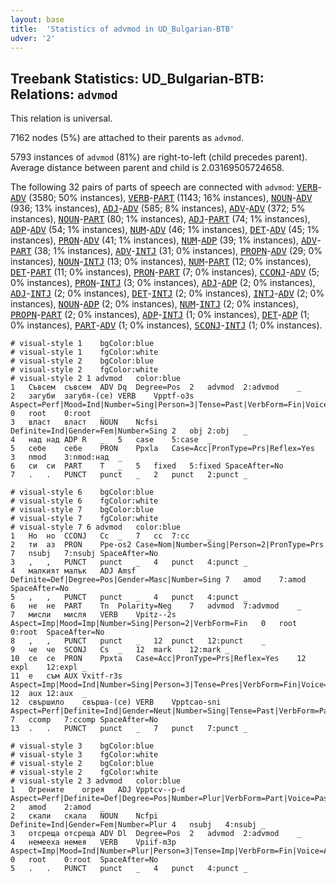 ```yaml
---
layout: base
title:  'Statistics of advmod in UD_Bulgarian-BTB'
udver: '2'
---
```


## Treebank Statistics: UD_Bulgarian-BTB: Relations: `advmod`

This relation is universal.

7162 nodes (5%) are attached to their parents as `advmod`.

5793 instances of `advmod` (81%) are right-to-left (child precedes parent).
Average distance between parent and child is 2.03169505724658.

The following 32 pairs of parts of speech are connected with `advmod`: <tt><a href="bg_btb-pos-VERB.html">VERB</a></tt>-<tt><a href="bg_btb-pos-ADV.html">ADV</a></tt> (3580; 50% instances), <tt><a href="bg_btb-pos-VERB.html">VERB</a></tt>-<tt><a href="bg_btb-pos-PART.html">PART</a></tt> (1143; 16% instances), <tt><a href="bg_btb-pos-NOUN.html">NOUN</a></tt>-<tt><a href="bg_btb-pos-ADV.html">ADV</a></tt> (936; 13% instances), <tt><a href="bg_btb-pos-ADJ.html">ADJ</a></tt>-<tt><a href="bg_btb-pos-ADV.html">ADV</a></tt> (585; 8% instances), <tt><a href="bg_btb-pos-ADV.html">ADV</a></tt>-<tt><a href="bg_btb-pos-ADV.html">ADV</a></tt> (372; 5% instances), <tt><a href="bg_btb-pos-NOUN.html">NOUN</a></tt>-<tt><a href="bg_btb-pos-PART.html">PART</a></tt> (80; 1% instances), <tt><a href="bg_btb-pos-ADJ.html">ADJ</a></tt>-<tt><a href="bg_btb-pos-PART.html">PART</a></tt> (74; 1% instances), <tt><a href="bg_btb-pos-ADP.html">ADP</a></tt>-<tt><a href="bg_btb-pos-ADV.html">ADV</a></tt> (54; 1% instances), <tt><a href="bg_btb-pos-NUM.html">NUM</a></tt>-<tt><a href="bg_btb-pos-ADV.html">ADV</a></tt> (46; 1% instances), <tt><a href="bg_btb-pos-DET.html">DET</a></tt>-<tt><a href="bg_btb-pos-ADV.html">ADV</a></tt> (45; 1% instances), <tt><a href="bg_btb-pos-PRON.html">PRON</a></tt>-<tt><a href="bg_btb-pos-ADV.html">ADV</a></tt> (41; 1% instances), <tt><a href="bg_btb-pos-NUM.html">NUM</a></tt>-<tt><a href="bg_btb-pos-ADP.html">ADP</a></tt> (39; 1% instances), <tt><a href="bg_btb-pos-ADV.html">ADV</a></tt>-<tt><a href="bg_btb-pos-PART.html">PART</a></tt> (38; 1% instances), <tt><a href="bg_btb-pos-ADV.html">ADV</a></tt>-<tt><a href="bg_btb-pos-INTJ.html">INTJ</a></tt> (31; 0% instances), <tt><a href="bg_btb-pos-PROPN.html">PROPN</a></tt>-<tt><a href="bg_btb-pos-ADV.html">ADV</a></tt> (29; 0% instances), <tt><a href="bg_btb-pos-NOUN.html">NOUN</a></tt>-<tt><a href="bg_btb-pos-INTJ.html">INTJ</a></tt> (13; 0% instances), <tt><a href="bg_btb-pos-NUM.html">NUM</a></tt>-<tt><a href="bg_btb-pos-PART.html">PART</a></tt> (12; 0% instances), <tt><a href="bg_btb-pos-DET.html">DET</a></tt>-<tt><a href="bg_btb-pos-PART.html">PART</a></tt> (11; 0% instances), <tt><a href="bg_btb-pos-PRON.html">PRON</a></tt>-<tt><a href="bg_btb-pos-PART.html">PART</a></tt> (7; 0% instances), <tt><a href="bg_btb-pos-CCONJ.html">CCONJ</a></tt>-<tt><a href="bg_btb-pos-ADV.html">ADV</a></tt> (5; 0% instances), <tt><a href="bg_btb-pos-PRON.html">PRON</a></tt>-<tt><a href="bg_btb-pos-INTJ.html">INTJ</a></tt> (3; 0% instances), <tt><a href="bg_btb-pos-ADJ.html">ADJ</a></tt>-<tt><a href="bg_btb-pos-ADP.html">ADP</a></tt> (2; 0% instances), <tt><a href="bg_btb-pos-ADJ.html">ADJ</a></tt>-<tt><a href="bg_btb-pos-INTJ.html">INTJ</a></tt> (2; 0% instances), <tt><a href="bg_btb-pos-DET.html">DET</a></tt>-<tt><a href="bg_btb-pos-INTJ.html">INTJ</a></tt> (2; 0% instances), <tt><a href="bg_btb-pos-INTJ.html">INTJ</a></tt>-<tt><a href="bg_btb-pos-ADV.html">ADV</a></tt> (2; 0% instances), <tt><a href="bg_btb-pos-NOUN.html">NOUN</a></tt>-<tt><a href="bg_btb-pos-ADP.html">ADP</a></tt> (2; 0% instances), <tt><a href="bg_btb-pos-NUM.html">NUM</a></tt>-<tt><a href="bg_btb-pos-INTJ.html">INTJ</a></tt> (2; 0% instances), <tt><a href="bg_btb-pos-PROPN.html">PROPN</a></tt>-<tt><a href="bg_btb-pos-PART.html">PART</a></tt> (2; 0% instances), <tt><a href="bg_btb-pos-ADP.html">ADP</a></tt>-<tt><a href="bg_btb-pos-INTJ.html">INTJ</a></tt> (1; 0% instances), <tt><a href="bg_btb-pos-DET.html">DET</a></tt>-<tt><a href="bg_btb-pos-ADP.html">ADP</a></tt> (1; 0% instances), <tt><a href="bg_btb-pos-PART.html">PART</a></tt>-<tt><a href="bg_btb-pos-ADV.html">ADV</a></tt> (1; 0% instances), <tt><a href="bg_btb-pos-SCONJ.html">SCONJ</a></tt>-<tt><a href="bg_btb-pos-INTJ.html">INTJ</a></tt> (1; 0% instances).


~~~ conllu
# visual-style 1	bgColor:blue
# visual-style 1	fgColor:white
# visual-style 2	bgColor:blue
# visual-style 2	fgColor:white
# visual-style 2 1 advmod	color:blue
1	Съвсем	съвсем	ADV	Dq	Degree=Pos	2	advmod	2:advmod	_
2	загуби	загубя-(се)	VERB	Vpptf-o3s	Aspect=Perf|Mood=Ind|Number=Sing|Person=3|Tense=Past|VerbForm=Fin|Voice=Act	0	root	0:root	_
3	власт	власт	NOUN	Ncfsi	Definite=Ind|Gender=Fem|Number=Sing	2	obj	2:obj	_
4	над	над	ADP	R	_	5	case	5:case	_
5	себе	себе	PRON	Ppxla	Case=Acc|PronType=Prs|Reflex=Yes	3	nmod	3:nmod:над	_
6	си	си	PART	T	_	5	fixed	5:fixed	SpaceAfter=No
7	.	.	PUNCT	punct	_	2	punct	2:punct	_

~~~


~~~ conllu
# visual-style 6	bgColor:blue
# visual-style 6	fgColor:white
# visual-style 7	bgColor:blue
# visual-style 7	fgColor:white
# visual-style 7 6 advmod	color:blue
1	Но	но	CCONJ	Cc	_	7	cc	7:cc	_
2	ти	аз	PRON	Ppe-os2	Case=Nom|Number=Sing|Person=2|PronType=Prs	7	nsubj	7:nsubj	SpaceAfter=No
3	,	,	PUNCT	punct	_	4	punct	4:punct	_
4	малкият	малък	ADJ	Amsf	Definite=Def|Degree=Pos|Gender=Masc|Number=Sing	7	amod	7:amod	SpaceAfter=No
5	,	,	PUNCT	punct	_	4	punct	4:punct	_
6	не	не	PART	Tn	Polarity=Neg	7	advmod	7:advmod	_
7	мисли	мисля	VERB	Vpitz--2s	Aspect=Imp|Mood=Imp|Number=Sing|Person=2|VerbForm=Fin	0	root	0:root	SpaceAfter=No
8	,	,	PUNCT	punct	_	12	punct	12:punct	_
9	че	че	SCONJ	Cs	_	12	mark	12:mark	_
10	се	се	PRON	Ppxta	Case=Acc|PronType=Prs|Reflex=Yes	12	expl	12:expl	_
11	е	съм	AUX	Vxitf-r3s	Aspect=Imp|Mood=Ind|Number=Sing|Person=3|Tense=Pres|VerbForm=Fin|Voice=Act	12	aux	12:aux	_
12	свършило	свърша-(се)	VERB	Vpptcao-sni	Aspect=Perf|Definite=Ind|Gender=Neut|Number=Sing|Tense=Past|VerbForm=Part|Voice=Act	7	ccomp	7:ccomp	SpaceAfter=No
13	.	.	PUNCT	punct	_	7	punct	7:punct	_

~~~


~~~ conllu
# visual-style 3	bgColor:blue
# visual-style 3	fgColor:white
# visual-style 2	bgColor:blue
# visual-style 2	fgColor:white
# visual-style 2 3 advmod	color:blue
1	Огрените	огрея	ADJ	Vpptcv--p-d	Aspect=Perf|Definite=Def|Degree=Pos|Number=Plur|VerbForm=Part|Voice=Pass	2	amod	2:amod	_
2	скали	скала	NOUN	Ncfpi	Definite=Ind|Gender=Fem|Number=Plur	4	nsubj	4:nsubj	_
3	отсреща	отсреща	ADV	Dl	Degree=Pos	2	advmod	2:advmod	_
4	немееха	немея	VERB	Vpiif-m3p	Aspect=Imp|Mood=Ind|Number=Plur|Person=3|Tense=Imp|VerbForm=Fin|Voice=Act	0	root	0:root	SpaceAfter=No
5	.	.	PUNCT	punct	_	4	punct	4:punct	_

~~~


